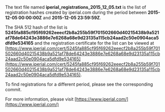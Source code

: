 The text file named **iperial_registrations_2015_12_05.txt** is the list of registration hashes created by iperial.com during the period between **2015-12-05 00:00:00Z** and **2015-12-05 23:59:59Z**.

The SHA 512 hash of the list is **5245fa885cf95f69262eeecf2b8a255b59f701502660d40215438b9a521af78de64243e3886e7e6268a68e9d23135a115cb24aad2c50e0904aca5dfd9e534165** and the registration certificate for the list can be viewed at [https://www.iperial.com/cert/5245fa885cf95f69262eeecf2b8a255b59f701502660d40215438b9a521af78de64243e3886e7e6268a68e9d23135a115cb24aad2c50e0904aca5dfd9e534165](https://www.iperial.com/cert/5245fa885cf95f69262eeecf2b8a255b59f701502660d40215438b9a521af78de64243e3886e7e6268a68e9d23135a115cb24aad2c50e0904aca5dfd9e534165).

To find registrations for a different period, please see the corresponding commit.

For more information, please visit [https://www.iperial.com/](https://www.iperial.com/)
